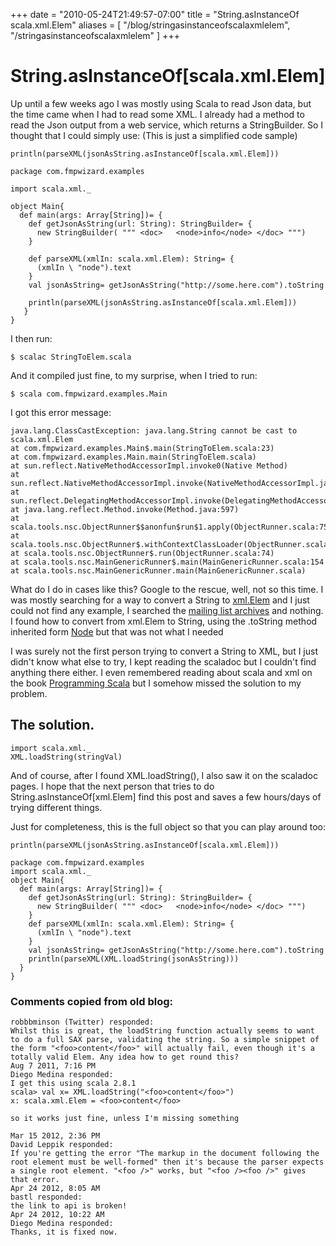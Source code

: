 +++
date = "2010-05-24T21:49:57-07:00"
title = "String.asInstanceOf scala.xml.Elem"
aliases = [
	"/blog/stringasinstanceofscalaxmlelem",
	"/stringasinstanceofscalaxmlelem"
]
+++


[title:  ]: /
[category: Lift]: /
[date: 2010/5/24]: /
[tags: {lift, Scala, xml}]: /
[path: /stringasinstanceofscalaxmlelem]: /

# String.asInstanceOf[scala.xml.Elem]


Up until a few weeks ago I was mostly using Scala to read Json data, but the time came when I had to read some XML. I already had a method to read the Json output from a web service, which returns a StringBuilder. So I thought that I could simply use: (This is just a simplified code sample)


```
println(parseXML(jsonAsString.asInstanceOf[scala.xml.Elem]))

package com.fmpwizard.examples

import scala.xml._

object Main{
  def main(args: Array[String])= {
    def getJsonAsString(url: String): StringBuilder= {
      new StringBuilder( """ <doc>   <node>info</node> </doc> """)
    }

    def parseXML(xmlIn: scala.xml.Elem): String= {
      (xmlIn \ "node").text
    }
    val jsonAsString= getJsonAsString("http://some.here.com").toString

    println(parseXML(jsonAsString.asInstanceOf[scala.xml.Elem]))
   }
}

```

I then run:

    $ scalac StringToElem.scala


And it compiled just fine, to my surprise, when I tried to run:

    $ scala com.fmpwizard.examples.Main

I got this error message:


```
java.lang.ClassCastException: java.lang.String cannot be cast to scala.xml.Elem
at com.fmpwizard.examples.Main$.main(StringToElem.scala:23)
at com.fmpwizard.examples.Main.main(StringToElem.scala)         
at sun.reflect.NativeMethodAccessorImpl.invoke0(Native Method)         
at sun.reflect.NativeMethodAccessorImpl.invoke(NativeMethodAccessorImpl.java:39)         
at sun.reflect.DelegatingMethodAccessorImpl.invoke(DelegatingMethodAccessorImpl.java:25)         
at java.lang.reflect.Method.invoke(Method.java:597)         
at scala.tools.nsc.ObjectRunner$$anonfun$run$1.apply(ObjectRunner.scala:75)         
at scala.tools.nsc.ObjectRunner$.withContextClassLoader(ObjectRunner.scala:49)         
at scala.tools.nsc.ObjectRunner$.run(ObjectRunner.scala:74)         
at scala.tools.nsc.MainGenericRunner$.main(MainGenericRunner.scala:154         
at scala.tools.nsc.MainGenericRunner.main(MainGenericRunner.scala)

```



What do I do in cases like this? Google to the rescue, well, not so this time. I was mostly searching for a way to convert a String to [xml.Elem](http://www.scala-lang.org/api/current/scala/xml/Elem.html) and I just could not find any example, I searched the [mailing list archives](http://scala-programming-language.1934581.n4.nabble.com/Scala-User-f1934582.html) and nothing. I found how to convert from xml.Elem to String, using the .toString method inherited form [Node](http://www.scala-lang.org/docu/files/api/scala/xml/Node.html) but that was not what I needed

I was surely not the first person trying to convert a String to XML, but I just didn't know what else to try, I kept reading the scaladoc but I couldn't find anything there either. I even remembered reading about scala and xml on the book [Programming Scala](http://ofps.oreilly.com/titles/9780596155957/) but I somehow missed the solution to my problem.


## The solution.

    import scala.xml._
    XML.loadString(stringVal)

And of course, after I found XML.loadString(), I also saw it on the scaladoc pages. I hope that the next person that tries to do String.asInstanceOf[xml.Elem] find this post and saves a few hours/days of trying different things.

Just for completeness, this is the full object so that you can play around too:


    println(parseXML(jsonAsString.asInstanceOf[scala.xml.Elem]))

    package com.fmpwizard.examples
    import scala.xml._
    object Main{
      def main(args: Array[String])= {
        def getJsonAsString(url: String): StringBuilder= {
          new StringBuilder( """ <doc>   <node>info</node> </doc> """)
        }
        def parseXML(xmlIn: scala.xml.Elem): String= {
          (xmlIn \ "node").text
        }
        val jsonAsString= getJsonAsString("http://some.here.com").toString
        println(parseXML(XML.loadString(jsonAsString)))
      }
    }



### Comments copied from old blog:

```
robbbminson (Twitter) responded:
Whilst this is great, the loadString function actually seems to want to do a full SAX parse, validating the string. So a simple snippet of the form "<foo>content</foo>" will actually fail, even though it's a totally valid Elem. Any idea how to get round this?
Aug 7 2011, 7:16 PM
Diego Medina responded:
I get this using scala 2.8.1
scala> val x= XML.loadString("<foo>content</foo>")
x: scala.xml.Elem = <foo>content</foo>

so it works just fine, unless I'm missing something

Mar 15 2012, 2:36 PM
David Leppik responded:
If you're getting the error "The markup in the document following the root element must be well-formed" then it's because the parser expects a single root element. "<foo />" works, but "<foo /><foo />" gives that error.
Apr 24 2012, 8:05 AM
bastl responded:
the link to api is broken!
Apr 24 2012, 10:22 AM
Diego Medina responded:
Thanks, it is fixed now.
```
